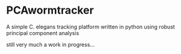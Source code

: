 # PCAwormtracker
A simple C. elegans tracking platform written in python using robust principal component analysis

still very much a work in progress...
